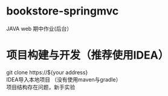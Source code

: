 # bookstore-springmvc

JAVA web 期中作业(后台）
# 项目构建与开发（推荐使用IDEA）
git clone https://${your address}    
IDEA导入本地项目 （没有使用maven与gradle）     
项目结构存在问题，新手实验
